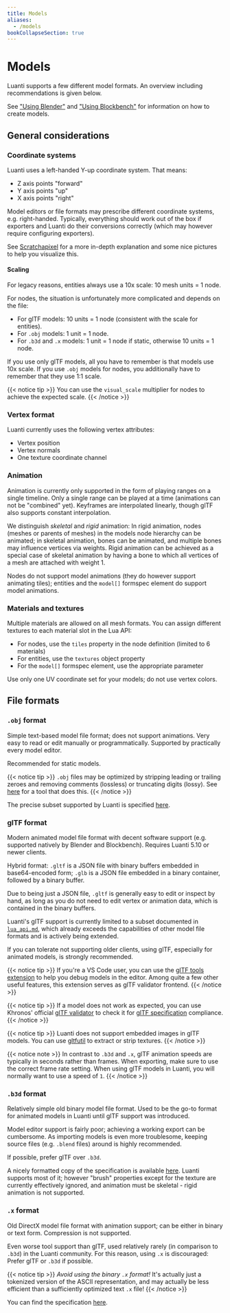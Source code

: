 ```yaml
---
title: Models
aliases:
  - /models
bookCollapseSection: true
---
```


# Models

Luanti supports a few different model formats. An overview including recommendations is given below.

See ["Using Blender"](/for-creators/models/using-blender) and ["Using Blockbench"](/for-creators/models/using-blockbench) for information on how to create models.

## General considerations

### Coordinate systems

Luanti uses a left-handed Y-up coordinate system. That means:

- Z axis points "forward"
- Y axis points "up"
- X axis points "right"

Model editors or file formats may prescribe different coordinate systems, e.g. right-handed.
Typically, everything should work out of the box if exporters and Luanti do their conversions correctly
(which may however require configuring exporters).

See [Scratchapixel](https://www.scratchapixel.com/lessons/mathematics-physics-for-computer-graphics/geometry/coordinate-systems.html)
for a more in-depth explanation and some nice pictures to help you visualize this.

#### Scaling

For legacy reasons, entities always use a 10x scale: 10 mesh units = 1 node.

For nodes, the situation is unfortunately more complicated and depends on the file:

* For glTF models: 10 units = 1 node (consistent with the scale for entities).
* For `.obj` models: 1 unit = 1 node.
* For `.b3d` and `.x` models: 1 unit = 1 node if static, otherwise 10 units = 1 node.

If you use only glTF models, all you have to remember is that models use 10x scale.
If you use `.obj` models for nodes, you additionally have to remember that they use 1:1 scale.

{{< notice tip >}}
You can use the `visual_scale` multiplier for nodes to achieve the expected scale.
{{< /notice >}}

### Vertex format

Luanti currently uses the following vertex attributes:

* Vertex position
* Vertex normals
* One texture coordinate channel

### Animation

Animation is currently only supported in the form of playing ranges on a single timeline.
Only a single range can be played at a time (animations can not be "combined" yet).
Keyframes are interpolated linearly, though glTF also supports constant interpolation.

We distinguish *skeletal* and *rigid* animation:
In rigid animation, nodes (meshes or parents of meshes) in the models node hierarchy can be animated;
in skeletal animation, bones can be animated, and multiple bones may influence vertices via weights.
Rigid animation can be achieved as a special case of skeletal animation by having a bone to which all vertices of a mesh are attached with weight 1.

Nodes do not support model animations (they do however support animating tiles);
entities and the `model[]` formspec element do support model animations.

### Materials and textures

Multiple materials are allowed on all mesh formats.
You can assign different textures to each material slot in the Lua API:

* For nodes, use the `tiles` property in the node definition (limited to 6 materials)
* For entities, use the `textures` object property
* For the `model[]` formspec element, use the appropriate parameter

Use only one UV coordinate set for your models; do not use vertex colors.

## File formats

### `.obj` format

Simple text-based model file format; does not support animations.
Very easy to read or edit manually or programmatically.
Supported by practically every model editor.

Recommended for static models.

{{< notice tip >}}
`.obj` files may be optimized by stripping leading or trailing zeroes and removing comments (lossless) or truncating digits (lossy). See [here](https://github.com/ExeVirus/Compress-Obj) for a tool that does this.
{{< /notice >}}

The precise subset supported by Luanti is specified [here](/for-creators/models/obj-spec).

### glTF format

Modern animated model file format with decent software support (e.g. supported natively by Blender and Blockbench).
Requires Luanti 5.10 or newer clients.

Hybrid format: `.gltf` is a JSON file with binary buffers embedded in base64-encoded form;
`.glb` is a JSON file embedded in a binary container, followed by a binary buffer.

Due to being just a JSON file, `.gltf` is generally easy to edit or inspect by hand,
as long as you do not need to edit vertex or animation data, which is contained in the binary buffers.

Luanti's glTF support is currently limited to a subset documented in [`lua_api.md`](https://api.luanti.org/mods/#gltf), which already exceeds the capabilities of other model file formats and is actively being extended.

If you can tolerate not supporting older clients,
using glTF, especially for animated models, is strongly recommended.

{{< notice tip >}}
If you're a VS Code user, you can use the [glTF tools extension](https://marketplace.visualstudio.com/items?itemName=cesium.gltf-vscode)
to help you debug models in the editor. Among quite a few other useful features, this extension serves as glTF validator frontend.
{{< /notice >}}

{{< notice tip >}}
If a model does not work as expected, you can use Khronos' official [glTF validator](https://github.khronos.org/glTF-Validator/)
to check it for [glTF specification](https://registry.khronos.org/glTF/specs/2.0/glTF-2.0.html) compliance.
{{< /notice >}}

{{< notice tip >}}
Luanti does not support embedded images in glTF models. You can use [gltfutil](https://github.com/luanti-org/modtools/blob/main/gltfutil.py) to extract or strip textures.
{{< /notice >}}

{{< notice note >}}
In contrast to `.b3d` and `.x`, glTF animation speeds are typically in seconds rather than frames.
When exporting, make sure to use the correct frame rate setting.
When using glTF models in Luanti, you will normally want to use a speed of `1`.
{{< /notice >}}

### `.b3d` format

Relatively simple old binary model file format.
Used to be the go-to format for animated models in Luanti until glTF support was introduced.

Model editor support is fairly poor; achieving a working export can be cumbersome.
As importing models is even more troublesome, keeping source files (e.g. `.blend` files) around is highly recommended.

If possible, prefer glTF over `.b3d`.

A nicely formatted copy of the specification is available [here](/for-creators/models/b3d-spec).
Luanti supports most of it; however "brush" properties except for the texture are currently effectively ignored, and animation must be skeletal - rigid animation is not supported.

### `.x` format

Old DirectX model file format with animation support; can be either in binary or text form.
Compression is not supported.

Even worse tool support than glTF, used relatively rarely (in comparison to `.b3d`) in the Luanti community.
For this reason, using `.x` is discouraged: Prefer glTF or `.b3d` if possible.

{{< notice tip >}}
*Avoid using the binary `.x` format!* It's actually just a tokenized version of the ASCII representation, and may actually be less efficient than a sufficiently optimized text `.x` file!
{{< /notice >}}

You can find the specification [here](https://web.archive.org/web/20250219090028/https://www.cgdev.net/axe/x-file.html).
